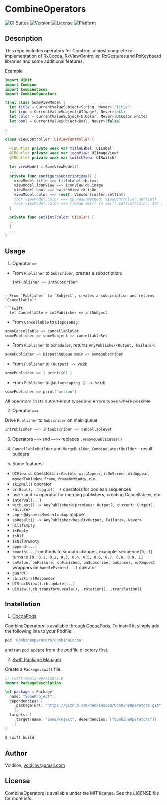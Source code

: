# CombineOperators
[![CI Status](https://img.shields.io/travis/Voidilov/CombineOperators.svg?style=flat)](https://travis-ci.org/Voidilov/CombineOperators)
[![Version](https://img.shields.io/cocoapods/v/CombineOperators.svg?style=flat)](https://cocoapods.org/pods/CombineOperators)
[![License](https://img.shields.io/cocoapods/l/CombineOperators.svg?style=flat)](https://cocoapods.org/pods/CombineOperators)
[![Platform](https://img.shields.io/cocoapods/p/CombineOperators.svg?style=flat)](https://cocoapods.org/pods/CombineOperators)

## Description

This repo includes operators for Combine, almost complete re-implementation of RxCocoa, RxViewController, RxGestures and RxKeyboard libraries and some additional features.

Example

```swift
import UIKit
import Combine
import CombineCocoa
import CombineOperators

final class SomeViewModel {
  let title = CurrentValueSubject<String, Never>("Title")
  let icon = CurrentValueSubject<UIImage?, Never>(nil)
  let color = CurrentValueSubject<UIColor, Never>(UIColor.white)
  let bool = CurrentValueSubject<Bool, Never>(false)
  ...
} 

class ViewController: UIViewController {

  @IBOutlet private weak var titleLabel: UILabel!
  @IBOutlet private weak var iconView: UIImageView!
  @IBOutlet private weak var switchView: UISwitch!

  let viewModel = SomeViewModel()
  ...
  private func configureSubscriptions() {
    viewModel.title ==> titleLabel.cb.text
    viewModel.iconView ==> iconView.cb.image
    viewModel.bool ==> switchView.cb.isOn
    viewModel.color ==> (self, ViewController.setTint)
    //or viewModel.color ==> cb.weak(method: ViewController.setTint)
    //or viewModel.color ==> {[weak self] in self?.setTint(color: $0) }
  }

  private func setTint(color: UIColor) {
  ...
  } 
  ...
}
```

## Usage

1. Operator `=>` 

- From `Publisher` to `Subscriber`, creates a subscription:
  
  ```swift
  intPublisher => intSubscriber
```

- From `Publisher` to `Subject`, creates a subscription and returns `Cancellable`:

```swift
  let Cancellable = intPublisher => intSubject
  ```

  - From `Cancellable` to `DisposeBag`:
  
  ```swift
  someCancellable => cancellableSet
  somePublisher => someSubject => cancellableSet
  ```
  
  - From `Publisher` to `Scheduler`, returns `AnyPublisher<Output, Failure>`:
  
  ```swift
  somePublisher => DispatchQueue.main => someSubscriber
  ```
  
  - From `Publisher` to `(Output) -> Void`:
  
  ```swift
  somePublisher => { print($0) }
  ```
  
  - From `Publisher` to `@autoescaping () -> Void`:
  
  ```swift
  somePublisher => print("action")
  ```
  All operators casts output-input types and errors types where possible
  
2. Operator `==>`
  
Drive `Publisher` to `Subscriber` on main queue:
```swift
intPublisher ==> intSubscriber => cancellableSet
```

3. Operators `=>>` and `==>>` replaces `.removeDublicates()`

4. `CancellableBuilder` and `MergeBuilder`, `CombineLatestBuilder` - result builders

5. Some features:
- `UIView.cb` operators: `isVisible`, `willAppear`, `isOnScreen`, `didAppear`, `movedToWindow`, `frame`, `frameOnWindow`, etc. 
- `skipNil()` operator
- `or(Bool), .toggle(), !` operators for boolean sequences
- use `+` and `+=` operator for merging publishers, creating Cancellables, etc
- `interval(...)` 
- `withLast() -> AnyPublisher<(previous: Output?, current: Output), Failure>`
- `.mp` - `@dynamicMemberLookup` mapper
- `asResult() -> AnyPublisher<Result<Output, Failure>, Never>`
- `nilIfEmpty`
- `isEmpty`
- `isNil`
- `isNilOrEmpty`
- `append(...)`
- `smooth(...)` methods to smooth changes, example: sequence`[0, 1]` turns to `[0, 0.1, 0.2, 0.3, 0.4, 0.5, 0.6, 0.7, 0.8, 0.9, 1]`
- `onValue, onFailure, onFinished, onSubscribe, onCancel, onRequest` wrappers on `handleEvents(...)` operator
- `guard()`
- `cb.isFirstResponder`
- `UIStackView().cb.update(...)`
- `UIView().cb.transform.scale(), .rotation(), .translation()`

## Installation

1.  [CocoaPods](https://cocoapods.org)

CombineOperators is available through [CocoaPods](https://cocoapods.org). To install
it, simply add the following line to your Podfile:
```ruby
pod 'CombineOperators/CombineCocoa'
```
and run `pod update` from the podfile directory first.

2. [Swift Package Manager](https://github.com/apple/swift-package-manager)

Create a `Package.swift` file.
```swift
// swift-tools-version:5.0
import PackageDescription

let package = Package(
  name: "SomeProject",
  dependencies: [
    .package(url: "https://github.com/dankinsoid/CombineOperators.git", from: "1.40.0")
    ],
  targets: [
    .target(name: "SomeProject", dependencies: ["CombineOperators"])
    ]
)
```
```ruby
$ swift build
```
## Author

Voidilov, voidilov@gmail.com

## License

CombineOperators is available under the MIT license. See the LICENSE file for more info.
